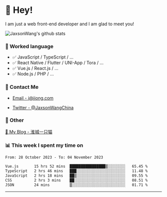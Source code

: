 # 👋 Hey!

I am just a web front-end developer and I am glad to meet you!

![JaxsonWang's github stats](https://github-readme-stats.vercel.app/api?username=JaxsonWang&&show_icons=true&&title_color=1abc9c&&icon_color=1abc9c)


### 📝 Worked language

- ✅ JavaScript / TypeScript / ...
- ✅ React Native / Flutter / UNI-App / Tora / ...
- ✅ Vue.js / React.js / ...
- ✅ Node.js / PHP / ...

### 📮 Contact Me

- [Email - i@iiong.com](mailto:i@iiong.com)

- [Twitter - @JaxsonWangChina](https://twitter.com/JaxsonWangChina)

### 🤪 Other

[📌 My Blog - 淮城一只猫](https://iiong.com)

### 📊 This week I spent my time on

<!--START_SECTION:waka-->

```txt
From: 28 October 2023 - To: 04 November 2023

Vue.js       15 hrs 52 mins  ████████████████▒░░░░░░░░   65.45 %
TypeScript   2 hrs 46 mins   ███░░░░░░░░░░░░░░░░░░░░░░   11.48 %
JavaScript   2 hrs 18 mins   ██▒░░░░░░░░░░░░░░░░░░░░░░   09.55 %
CSS          2 hrs 3 mins    ██░░░░░░░░░░░░░░░░░░░░░░░   08.51 %
JSON         24 mins         ▒░░░░░░░░░░░░░░░░░░░░░░░░   01.71 %
```

<!--END_SECTION:waka-->

---
